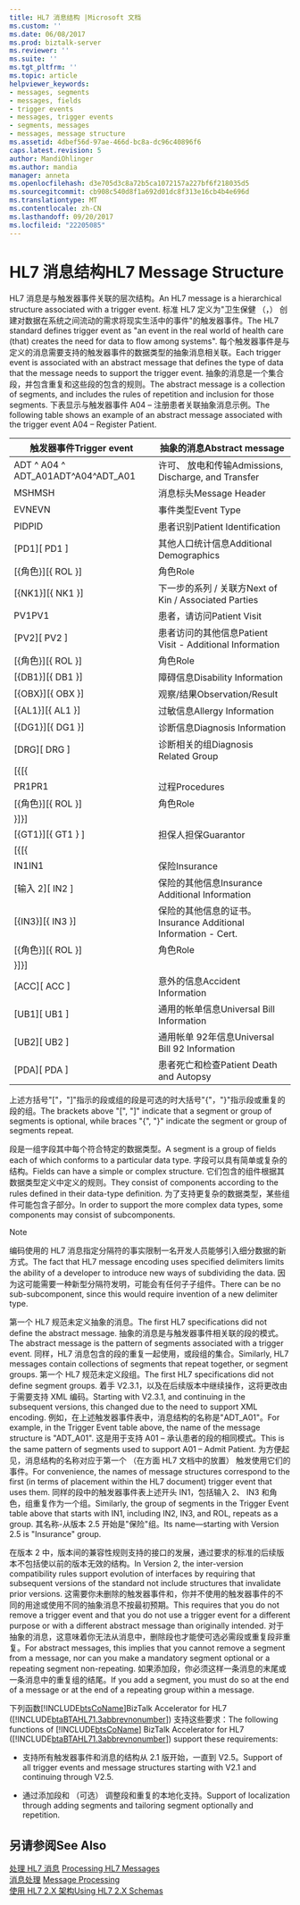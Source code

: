 ```yaml
---
title: HL7 消息结构 |Microsoft 文档
ms.custom: ''
ms.date: 06/08/2017
ms.prod: biztalk-server
ms.reviewer: ''
ms.suite: ''
ms.tgt_pltfrm: ''
ms.topic: article
helpviewer_keywords:
- messages, segments
- messages, fields
- trigger events
- messages, trigger events
- segments, messages
- messages, message structure
ms.assetid: 4dbef56d-97ae-466d-bc8a-dc96c40896f6
caps.latest.revision: 5
author: MandiOhlinger
ms.author: mandia
manager: anneta
ms.openlocfilehash: d3e705d3c8a72b5ca1072157a227bf6f218035d5
ms.sourcegitcommit: cb908c540d8f1a692d01dc8f313e16cb4b4e696d
ms.translationtype: MT
ms.contentlocale: zh-CN
ms.lasthandoff: 09/20/2017
ms.locfileid: "22205085"
---
```

# <a name="hl7-message-structure"></a><span data-ttu-id="01e55-102">HL7 消息结构</span><span class="sxs-lookup"><span data-stu-id="01e55-102">HL7 Message Structure</span></span>
<span data-ttu-id="01e55-103">HL7 消息是与触发器事件关联的层次结构。</span><span class="sxs-lookup"><span data-stu-id="01e55-103">An HL7 message is a hierarchical structure associated with a trigger event.</span></span> <span data-ttu-id="01e55-104">标准 HL7 定义为"卫生保健 （，） 创建对数据在系统之间流动的需求将现实生活中的事件"的触发器事件。</span><span class="sxs-lookup"><span data-stu-id="01e55-104">The HL7 standard defines trigger event as "an event in the real world of health care (that) creates the need for data to flow among systems".</span></span> <span data-ttu-id="01e55-105">每个触发器事件是与定义的消息需要支持的触发器事件的数据类型的抽象消息相关联。</span><span class="sxs-lookup"><span data-stu-id="01e55-105">Each trigger event is associated with an abstract message that defines the type of data that the message needs to support the trigger event.</span></span> <span data-ttu-id="01e55-106">抽象的消息是一个集合段，并包含重复和这些段的包含的规则。</span><span class="sxs-lookup"><span data-stu-id="01e55-106">The abstract message is a collection of segments, and includes the rules of repetition and inclusion for those segments.</span></span> <span data-ttu-id="01e55-107">下表显示与触发器事件 A04 – 注册患者关联抽象消息示例。</span><span class="sxs-lookup"><span data-stu-id="01e55-107">The following table shows an example of an abstract message associated with the trigger event A04 – Register Patient.</span></span>  
  
|<span data-ttu-id="01e55-108">触发器事件</span><span class="sxs-lookup"><span data-stu-id="01e55-108">Trigger event</span></span>|<span data-ttu-id="01e55-109">抽象的消息</span><span class="sxs-lookup"><span data-stu-id="01e55-109">Abstract message</span></span>|  
|-------------------|----------------------|  
|<span data-ttu-id="01e55-110">ADT ^ A04 ^ ADT_A01</span><span class="sxs-lookup"><span data-stu-id="01e55-110">ADT^A04^ADT_A01</span></span>|<span data-ttu-id="01e55-111">许可、 放电和传输</span><span class="sxs-lookup"><span data-stu-id="01e55-111">Admissions, Discharge, and Transfer</span></span>|  
|<span data-ttu-id="01e55-112">MSH</span><span class="sxs-lookup"><span data-stu-id="01e55-112">MSH</span></span>|<span data-ttu-id="01e55-113">消息标头</span><span class="sxs-lookup"><span data-stu-id="01e55-113">Message Header</span></span>|  
|<span data-ttu-id="01e55-114">EVN</span><span class="sxs-lookup"><span data-stu-id="01e55-114">EVN</span></span>|<span data-ttu-id="01e55-115">事件类型</span><span class="sxs-lookup"><span data-stu-id="01e55-115">Event Type</span></span>|  
|<span data-ttu-id="01e55-116">PID</span><span class="sxs-lookup"><span data-stu-id="01e55-116">PID</span></span>|<span data-ttu-id="01e55-117">患者识别</span><span class="sxs-lookup"><span data-stu-id="01e55-117">Patient Identification</span></span>|  
|<span data-ttu-id="01e55-118">[PD1]</span><span class="sxs-lookup"><span data-stu-id="01e55-118">[  PD1  ]</span></span>|<span data-ttu-id="01e55-119">其他人口统计信息</span><span class="sxs-lookup"><span data-stu-id="01e55-119">Additional Demographics</span></span>|  
|<span data-ttu-id="01e55-120">[{角色}]</span><span class="sxs-lookup"><span data-stu-id="01e55-120">[{ ROL }]</span></span>|<span data-ttu-id="01e55-121">角色</span><span class="sxs-lookup"><span data-stu-id="01e55-121">Role</span></span>|  
|<span data-ttu-id="01e55-122">[{NK1}]</span><span class="sxs-lookup"><span data-stu-id="01e55-122">[{ NK1 }]</span></span>|<span data-ttu-id="01e55-123">下一步的系列 / 关联方</span><span class="sxs-lookup"><span data-stu-id="01e55-123">Next of Kin / Associated Parties</span></span>|  
|<span data-ttu-id="01e55-124">PV1</span><span class="sxs-lookup"><span data-stu-id="01e55-124">PV1</span></span>|<span data-ttu-id="01e55-125">患者，请访问</span><span class="sxs-lookup"><span data-stu-id="01e55-125">Patient Visit</span></span>|  
|<span data-ttu-id="01e55-126">[PV2]</span><span class="sxs-lookup"><span data-stu-id="01e55-126">[  PV2  ]</span></span>|<span data-ttu-id="01e55-127">患者访问的其他信息</span><span class="sxs-lookup"><span data-stu-id="01e55-127">Patient Visit - Additional Information</span></span>|  
|<span data-ttu-id="01e55-128">[{角色}]</span><span class="sxs-lookup"><span data-stu-id="01e55-128">[{ ROL }]</span></span>|<span data-ttu-id="01e55-129">角色</span><span class="sxs-lookup"><span data-stu-id="01e55-129">Role</span></span>|  
|<span data-ttu-id="01e55-130">[{DB1}]</span><span class="sxs-lookup"><span data-stu-id="01e55-130">[{ DB1 }]</span></span>|<span data-ttu-id="01e55-131">障碍信息</span><span class="sxs-lookup"><span data-stu-id="01e55-131">Disability Information</span></span>|  
|<span data-ttu-id="01e55-132">[{OBX}]</span><span class="sxs-lookup"><span data-stu-id="01e55-132">[{ OBX }]</span></span>|<span data-ttu-id="01e55-133">观察/结果</span><span class="sxs-lookup"><span data-stu-id="01e55-133">Observation/Result</span></span>|  
|<span data-ttu-id="01e55-134">[{AL1}]</span><span class="sxs-lookup"><span data-stu-id="01e55-134">[{ AL1 }]</span></span>|<span data-ttu-id="01e55-135">过敏信息</span><span class="sxs-lookup"><span data-stu-id="01e55-135">Allergy Information</span></span>|  
|<span data-ttu-id="01e55-136">[{DG1}]</span><span class="sxs-lookup"><span data-stu-id="01e55-136">[{ DG1 }]</span></span>|<span data-ttu-id="01e55-137">诊断信息</span><span class="sxs-lookup"><span data-stu-id="01e55-137">Diagnosis Information</span></span>|  
|<span data-ttu-id="01e55-138">[DRG]</span><span class="sxs-lookup"><span data-stu-id="01e55-138">[  DRG  ]</span></span>|<span data-ttu-id="01e55-139">诊断相关的组</span><span class="sxs-lookup"><span data-stu-id="01e55-139">Diagnosis Related Group</span></span>|  
|<span data-ttu-id="01e55-140">[{</span><span class="sxs-lookup"><span data-stu-id="01e55-140">[{</span></span>||  
|<span data-ttu-id="01e55-141">PR1</span><span class="sxs-lookup"><span data-stu-id="01e55-141">PR1</span></span>|<span data-ttu-id="01e55-142">过程</span><span class="sxs-lookup"><span data-stu-id="01e55-142">Procedures</span></span>|  
|<span data-ttu-id="01e55-143">[{角色}]</span><span class="sxs-lookup"><span data-stu-id="01e55-143">[{ ROL }]</span></span>|<span data-ttu-id="01e55-144">角色</span><span class="sxs-lookup"><span data-stu-id="01e55-144">Role</span></span>|  
|<span data-ttu-id="01e55-145">}]</span><span class="sxs-lookup"><span data-stu-id="01e55-145">}]</span></span>||  
|<span data-ttu-id="01e55-146">[{GT1}]</span><span class="sxs-lookup"><span data-stu-id="01e55-146">[{ GT1 } ]</span></span>|<span data-ttu-id="01e55-147">担保人担保</span><span class="sxs-lookup"><span data-stu-id="01e55-147">Guarantor</span></span>|  
|<span data-ttu-id="01e55-148">[{</span><span class="sxs-lookup"><span data-stu-id="01e55-148">[{</span></span>||  
|<span data-ttu-id="01e55-149">IN1</span><span class="sxs-lookup"><span data-stu-id="01e55-149">IN1</span></span>|<span data-ttu-id="01e55-150">保险</span><span class="sxs-lookup"><span data-stu-id="01e55-150">Insurance</span></span>|  
|<span data-ttu-id="01e55-151">[输入 2]</span><span class="sxs-lookup"><span data-stu-id="01e55-151">[  IN2 ]</span></span>|<span data-ttu-id="01e55-152">保险的其他信息</span><span class="sxs-lookup"><span data-stu-id="01e55-152">Insurance Additional Information</span></span>|  
|<span data-ttu-id="01e55-153">[{IN3}]</span><span class="sxs-lookup"><span data-stu-id="01e55-153">[{ IN3 }]</span></span>|<span data-ttu-id="01e55-154">保险的其他信息的证书。</span><span class="sxs-lookup"><span data-stu-id="01e55-154">Insurance Additional Information - Cert.</span></span>|  
|<span data-ttu-id="01e55-155">[{角色}]</span><span class="sxs-lookup"><span data-stu-id="01e55-155">[{ ROL }]</span></span>|<span data-ttu-id="01e55-156">角色</span><span class="sxs-lookup"><span data-stu-id="01e55-156">Role</span></span>|  
|<span data-ttu-id="01e55-157">}]</span><span class="sxs-lookup"><span data-stu-id="01e55-157">}]</span></span>||  
|<span data-ttu-id="01e55-158">[ACC]</span><span class="sxs-lookup"><span data-stu-id="01e55-158">[  ACC  ]</span></span>|<span data-ttu-id="01e55-159">意外的信息</span><span class="sxs-lookup"><span data-stu-id="01e55-159">Accident Information</span></span>|  
|<span data-ttu-id="01e55-160">[UB1]</span><span class="sxs-lookup"><span data-stu-id="01e55-160">[  UB1  ]</span></span>|<span data-ttu-id="01e55-161">通用的帐单信息</span><span class="sxs-lookup"><span data-stu-id="01e55-161">Universal Bill Information</span></span>|  
|<span data-ttu-id="01e55-162">[UB2]</span><span class="sxs-lookup"><span data-stu-id="01e55-162">[  UB2  ]</span></span>|<span data-ttu-id="01e55-163">通用帐单 92年信息</span><span class="sxs-lookup"><span data-stu-id="01e55-163">Universal Bill 92 Information</span></span>|  
|<span data-ttu-id="01e55-164">[PDA]</span><span class="sxs-lookup"><span data-stu-id="01e55-164">[  PDA  ]</span></span>|<span data-ttu-id="01e55-165">患者死亡和检查</span><span class="sxs-lookup"><span data-stu-id="01e55-165">Patient Death and Autopsy</span></span>|  
  
 <span data-ttu-id="01e55-166">上述方括号"["，"]"指示的段或组的段是可选的时大括号"{"，"}"指示段或重复的段的组。</span><span class="sxs-lookup"><span data-stu-id="01e55-166">The brackets above "[", "]" indicate that a segment or group of segments is optional, while braces "{", "}" indicate the segment or group of segments repeat.</span></span>  
  
 <span data-ttu-id="01e55-167">段是一组字段其中每个符合特定的数据类型。</span><span class="sxs-lookup"><span data-stu-id="01e55-167">A segment is a group of fields each of which conforms to a particular data type.</span></span> <span data-ttu-id="01e55-168">字段可以具有简单或复杂的结构。</span><span class="sxs-lookup"><span data-stu-id="01e55-168">Fields can have a simple or complex structure.</span></span> <span data-ttu-id="01e55-169">它们包含的组件根据其数据类型定义中定义的规则。</span><span class="sxs-lookup"><span data-stu-id="01e55-169">They consist of components according to the rules defined in their data-type definition.</span></span> <span data-ttu-id="01e55-170">为了支持更复杂的数据类型，某些组件可能包含子部分。</span><span class="sxs-lookup"><span data-stu-id="01e55-170">In order to support the more complex data types, some components may consist of subcomponents.</span></span>  
  
> [!NOTE]
>  <span data-ttu-id="01e55-171">编码使用的 HL7 消息指定分隔符的事实限制一名开发人员能够引入细分数据的新方式。</span><span class="sxs-lookup"><span data-stu-id="01e55-171">The fact that HL7 message encoding uses specified delimiters limits the ability of a developer to introduce new ways of subdividing the data.</span></span> <span data-ttu-id="01e55-172">因为这可能需要一种新型分隔符发明，可能会有任何子子组件。</span><span class="sxs-lookup"><span data-stu-id="01e55-172">There can be no sub-subcomponent, since this would require invention of a new delimiter type.</span></span>  
  
 <span data-ttu-id="01e55-173">第一个 HL7 规范未定义抽象的消息。</span><span class="sxs-lookup"><span data-stu-id="01e55-173">The first HL7 specifications did not define the abstract message.</span></span> <span data-ttu-id="01e55-174">抽象的消息是与触发器事件相关联的段的模式。</span><span class="sxs-lookup"><span data-stu-id="01e55-174">The abstract message is the pattern of segments associated with a trigger event.</span></span> <span data-ttu-id="01e55-175">同样，HL7 消息包含的段的重复一起使用，或段组的集合。</span><span class="sxs-lookup"><span data-stu-id="01e55-175">Similarly, HL7 messages contain collections of segments that repeat together, or segment groups.</span></span> <span data-ttu-id="01e55-176">第一个 HL7 规范未定义段组。</span><span class="sxs-lookup"><span data-stu-id="01e55-176">The first HL7 specifications did not define segment groups.</span></span> <span data-ttu-id="01e55-177">着手 V2.3.1，以及在后续版本中继续操作，这将更改由于需要支持 XML 编码。</span><span class="sxs-lookup"><span data-stu-id="01e55-177">Starting with V2.3.1, and continuing in the subsequent versions, this changed due to the need to support XML encoding.</span></span> <span data-ttu-id="01e55-178">例如，在上述触发器事件表中，消息结构的名称是"ADT_A01"。</span><span class="sxs-lookup"><span data-stu-id="01e55-178">For example, in the Trigger Event table above, the name of the message structure is "ADT_A01".</span></span> <span data-ttu-id="01e55-179">这是用于支持 A01 – 承认患者的段的相同模式。</span><span class="sxs-lookup"><span data-stu-id="01e55-179">This is the same pattern of segments used to support A01 – Admit Patient.</span></span> <span data-ttu-id="01e55-180">为方便起见，消息结构的名称对应于第一个 （在方面 HL7 文档中的放置） 触发使用它们的事件。</span><span class="sxs-lookup"><span data-stu-id="01e55-180">For convenience, the names of message structures correspond to the first (in terms of placement within the HL7 document) trigger event that uses them.</span></span> <span data-ttu-id="01e55-181">同样的段中的触发器事件表上述开头 IN1，包括输入 2、 IN3 和角色，组重复作为一个组。</span><span class="sxs-lookup"><span data-stu-id="01e55-181">Similarly, the group of segments in the Trigger Event table above that starts with IN1, including IN2, IN3, and ROL, repeats as a group.</span></span> <span data-ttu-id="01e55-182">其名称-从版本 2.5 开始是"保险"组。</span><span class="sxs-lookup"><span data-stu-id="01e55-182">Its name—starting with Version 2.5 is "Insurance" group.</span></span>  
  
 <span data-ttu-id="01e55-183">在版本 2 中，版本间的兼容性规则支持的接口的发展，通过要求的标准的后续版本不包括使以前的版本无效的结构。</span><span class="sxs-lookup"><span data-stu-id="01e55-183">In Version 2, the inter-version compatibility rules support evolution of interfaces by requiring that subsequent versions of the standard not include structures that invalidate prior versions.</span></span> <span data-ttu-id="01e55-184">这需要你未删除的触发器事件和，你并不使用的触发器事件的不同的用途或使用不同的抽象消息不按最初预期。</span><span class="sxs-lookup"><span data-stu-id="01e55-184">This requires that you do not remove a trigger event and that you do not use a trigger event for a different purpose or with a different abstract message than originally intended.</span></span> <span data-ttu-id="01e55-185">对于抽象的消息，这意味着你无法从消息中，删除段也才能使可选必需段或重复段非重复。</span><span class="sxs-lookup"><span data-stu-id="01e55-185">For abstract messages, this implies that you cannot remove a segment from a message, nor can you make a mandatory segment optional or a repeating segment non-repeating.</span></span> <span data-ttu-id="01e55-186">如果添加段，你必须这样一条消息的末尾或一条消息中的重复组的结尾。</span><span class="sxs-lookup"><span data-stu-id="01e55-186">If you add a segment, you must do so at the end of a message or at the end of a repeating group within a message.</span></span>  
  
 <span data-ttu-id="01e55-187">下列函数[!INCLUDE[btsCoName](../../includes/btsconame-md.md)]BizTalk Accelerator for HL7 ([!INCLUDE[btaBTAHL71.3abbrevnonumber](../../includes/btabtahl71-3abbrevnonumber-md.md)]) 支持这些要求：</span><span class="sxs-lookup"><span data-stu-id="01e55-187">The following functions of [!INCLUDE[btsCoName](../../includes/btsconame-md.md)] BizTalk Accelerator for HL7 ([!INCLUDE[btaBTAHL71.3abbrevnonumber](../../includes/btabtahl71-3abbrevnonumber-md.md)]) support these requirements:</span></span>  
  
-   <span data-ttu-id="01e55-188">支持所有触发器事件和消息的结构从 2.1 版开始，一直到 V2.5。</span><span class="sxs-lookup"><span data-stu-id="01e55-188">Support of all trigger events and message structures starting with V2.1 and continuing through V2.5.</span></span>  
  
-   <span data-ttu-id="01e55-189">通过添加段和 （可选） 调整段和重复的本地化支持。</span><span class="sxs-lookup"><span data-stu-id="01e55-189">Support of localization through adding segments and tailoring segment optionally and repetition.</span></span>  
  
## <a name="see-also"></a><span data-ttu-id="01e55-190">另请参阅</span><span class="sxs-lookup"><span data-stu-id="01e55-190">See Also</span></span>  
 <span data-ttu-id="01e55-191">[处理 HL7 消息](../../adapters-and-accelerators/accelerator-hl7/processing-hl7-messages.md) </span><span class="sxs-lookup"><span data-stu-id="01e55-191">[Processing HL7 Messages](../../adapters-and-accelerators/accelerator-hl7/processing-hl7-messages.md) </span></span>  
 <span data-ttu-id="01e55-192">[消息处理](../../adapters-and-accelerators/accelerator-hl7/message-processing.md) </span><span class="sxs-lookup"><span data-stu-id="01e55-192">[Message Processing](../../adapters-and-accelerators/accelerator-hl7/message-processing.md) </span></span>  
 [<span data-ttu-id="01e55-193">使用 HL7 2.X 架构</span><span class="sxs-lookup"><span data-stu-id="01e55-193">Using HL7 2.X Schemas</span></span>](../../adapters-and-accelerators/accelerator-hl7/using-hl7-2-x-schemas.md)
